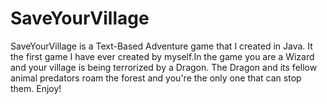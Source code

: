 # SaveYourVillage

SaveYourVillage is a Text-Based Adventure game that I created in Java. It the first game I have ever created by myself.In the game you are a Wizard and your village is being terrorized by a Dragon. The Dragon and its fellow animal predators roam the forest and you're the only one that can stop them. Enjoy!
